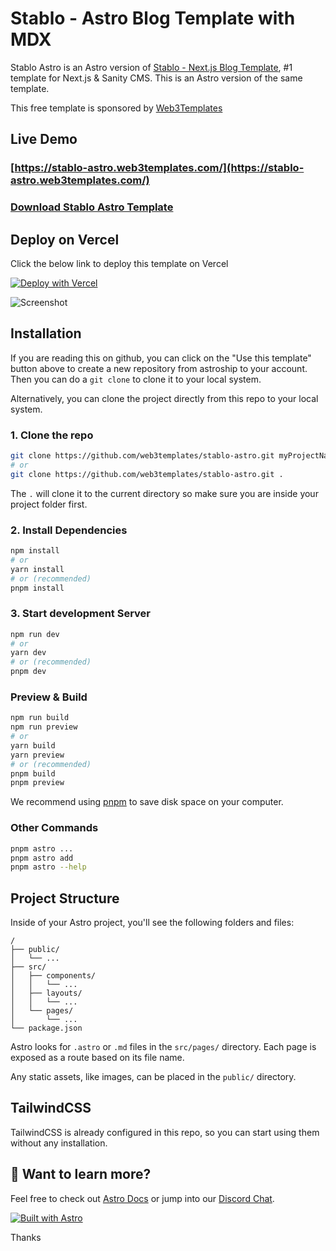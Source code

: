 # Stablo - Astro Blog Template with MDX

Stablo Astro is an Astro version of [Stablo - Next.js Blog Template](https://stablo-pro.web3templates.com/), #1 template for Next.js & Sanity CMS. This is an Astro version of the same template.

This free template is sponsored by [Web3Templates](https://web3templates.com)

## Live Demo

### [https://stablo-astro.web3templates.com/](https://stablo-astro.web3templates.com/)

### [Download Stablo Astro Template](https://web3templates.com/templates/stablo-minimal-blog-website-template)

## Deploy on Vercel

Click the below link to deploy this template on Vercel

[![Deploy with Vercel](https://vercel.com/button)](https://vercel.com/new/clone?repository-url=hhttps://github.com/web3templates/stablo-astro&project-name=stablo-astro&repository-name=stablo-astro&demo-title=Stablo%20Astro%20Blog%20Template&demo-description=Stablo%20Astro%20is%20a%20starter%20blog%20template%20for%20Astro%20built%20with%20MDX%20&%20TailwindCSS&demo-url=https%3A%2F%2Fstablo-astro.web3templates.com%2F&demo-image=https://user-images.githubusercontent.com/1884712/169838344-e32b7426-621a-45a4-aba8-afedf3377e1f.jpeg)

![Screenshot](https://user-images.githubusercontent.com/1884712/210131622-59ac9ff8-43fe-4a7d-b7fc-8b3b981baa52.png)

## Installation

If you are reading this on github, you can click on the "Use this template" button above to create a new repository from astroship to your account. Then you can do a `git clone` to clone it to your local system.

Alternatively, you can clone the project directly from this repo to your local system.

### 1. Clone the repo

```bash
git clone https://github.com/web3templates/stablo-astro.git myProjectName
# or
git clone https://github.com/web3templates/stablo-astro.git .
```

The `.` will clone it to the current directory so make sure you are inside your project folder first.

### 2. Install Dependencies

```bash
npm install
# or
yarn install
# or (recommended)
pnpm install
```

### 3. Start development Server

```bash
npm run dev
# or
yarn dev
# or (recommended)
pnpm dev
```

### Preview & Build

```bash
npm run build
npm run preview
# or
yarn build
yarn preview
# or (recommended)
pnpm build
pnpm preview
```

We recommend using [pnpm](https://pnpm.io/) to save disk space on your computer.

### Other Commands

```bash
pnpm astro ...
pnpm astro add
pnpm astro --help
```

## Project Structure

Inside of your Astro project, you'll see the following folders and files:

```
/
├── public/
│   └── ...
├── src/
│   ├── components/
│   │   └── ...
│   ├── layouts/
│   │   └── ...
│   └── pages/
│       └── ...
└── package.json
```

Astro looks for `.astro` or `.md` files in the `src/pages/` directory. Each page is exposed as a route based on its file name.

Any static assets, like images, can be placed in the `public/` directory.

## TailwindCSS

TailwindCSS is already configured in this repo, so you can start using them without any installation.

## 👀 Want to learn more?

Feel free to check out [Astro Docs](https://docs.astro.build) or jump into our [Discord Chat](https://web3templates.com/discord).

[![Built with Astro](https://astro.badg.es/v1/built-with-astro.svg)](https://astro.build)

Thanks
